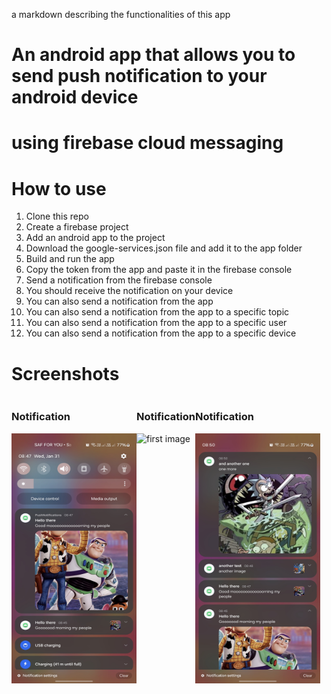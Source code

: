 a markdown describing the functionalities of this app

# An android app that allows you to send push notification to your android device
# using firebase cloud messaging

# How to use
1. Clone this repo
2. Create a firebase project
3. Add an android app to the project
4. Download the google-services.json file and add it to the app folder
5. Build and run the app
6. Copy the token from the app and paste it in the firebase console
7. Send a notification from the firebase console
8. You should receive the notification on your device
9. You can also send a notification from the app
10. You can also send a notification from the app to a specific topic
11. You can also send a notification from the app to a specific user
12. You can also send a notification from the app to a specific device

# Screenshots
<div style="display: flex; flex-direction: row;">
    <div>
        <h3>Notification</h3>
        <img src="app/screenshots/one.jpg" width="200" height="400" alt="first image"/>
    </div>
    <div>
        <h3>Notification</h3>
        <img src="app/screenshots/two.jpg.jpg" width="200" height="400" alt="first image"/>
    </div>
    <div>
        <h3>Notification</h3>
        <img src="app/screenshots/three.jpg" width="200" height="400" alt="first image"/>
    </div>
</div>